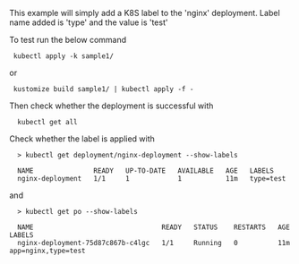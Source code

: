 This example will simply add a K8S label to the 'nginx' deployment. Label name added is 'type' and the value is 'test'

To test run the below command
```
 kubectl apply -k sample1/
```

or 
```
 kustomize build sample1/ | kubectl apply -f -
```

Then check whether the deployment is successful with
```
  kubectl get all
```

Check whether the label is applied with
```
  > kubectl get deployment/nginx-deployment --show-labels

  NAME               READY   UP-TO-DATE   AVAILABLE   AGE   LABELS
  nginx-deployment   1/1     1            1           11m   type=test
```
and 
```
  > kubectl get po --show-labels

  NAME                                READY   STATUS    RESTARTS   AGE   LABELS
  nginx-deployment-75d87c867b-c4lgc   1/1     Running   0          11m   app=nginx,type=test
```